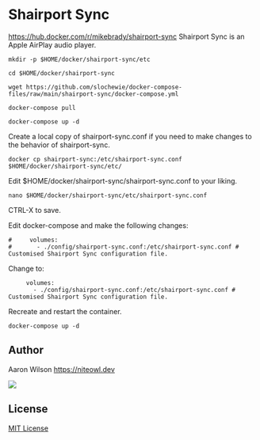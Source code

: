 # Shairport Sync
https://hub.docker.com/r/mikebrady/shairport-sync
Shairport Sync is an Apple AirPlay audio player.

```
mkdir -p $HOME/docker/shairport-sync/etc
```
```
cd $HOME/docker/shairport-sync
```
```
wget https://github.com/slochewie/docker-compose-files/raw/main/shairport-sync/docker-compose.yml
```
```
docker-compose pull
```
```
docker-compose up -d
```
Create a local copy of shairport-sync.conf if you need to make changes to the behavior of shairport-sync.
```
docker cp shairport-sync:/etc/shairport-sync.conf $HOME/docker/shairport-sync/etc/
```
Edit $HOME/docker/shairport-sync/shairport-sync.conf to your liking.

```
nano $HOME/docker/shairport-sync/etc/shairport-sync.conf
```
CTRL-X to save.

Edit docker-compose and make the following changes:
```
#     volumes:
#       - ./config/shairport-sync.conf:/etc/shairport-sync.conf # Customised Shairport Sync configuration file.
```
Change to:
```
     volumes:
       - ./config/shairport-sync.conf:/etc/shairport-sync.conf # Customised Shairport Sync configuration file.
```
Recreate and restart the container.
```
docker-compose up -d
```



## Author

Aaron Wilson <https://niteowl.dev>

[![](https://cdn.buymeacoffee.com/buttons/default-blue.png)](https://www.buymeacoffee.com/slochewie)

## License

[MIT License](./LICENSE)
